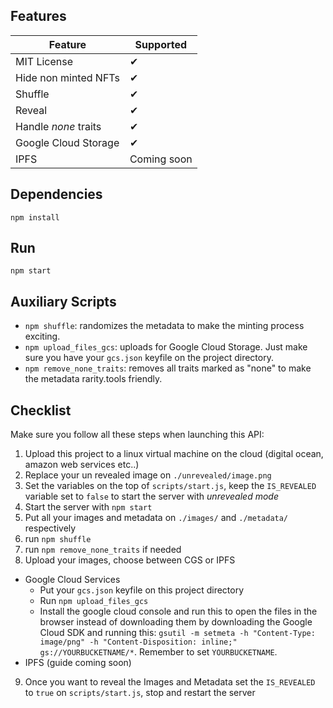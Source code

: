 ## Features

| Feature | Supported |
|----------|------------ |
| MIT License | ✔ |
| Hide non minted NFTs | ✔ |
| Shuffle | ✔ |
| Reveal | ✔ |
| Handle _none_ traits | ✔ |
| Google Cloud Storage | ✔ |
| IPFS | Coming soon |

## Dependencies

```
npm install
```

## Run

```
npm start
```

## Auxiliary Scripts

* `npm shuffle`: randomizes the metadata to make the minting process exciting.
* `npm upload_files_gcs`: uploads for Google Cloud Storage. Just make sure you have your `gcs.json` keyfile on the project directory.
* `npm remove_none_traits`: removes all traits marked as "none" to make the metadata rarity.tools friendly.


## Checklist

Make sure you follow all these steps when launching this API:

1. Upload this project to a linux virtual machine on the cloud (digital ocean, amazon web services etc..)
2. Replace your un revealed image on `./unrevealed/image.png`
3. Set the variables on the top of `scripts/start.js`, keep the `IS_REVEALED` variable set to `false` to start the server with _unrevealed mode_
4. Start the server with `npm start`
5. Put all your images and metadata on `./images/` and `./metadata/` respectively
6. run `npm shuffle`
7. run `npm remove_none_traits` if needed
8. Upload your images, choose between CGS or IPFS
  * Google Cloud Services
    * Put your `gcs.json` keyfile on this project directory
    * Run `npm upload_files_gcs`
    * Install the google cloud console and run this to open the files in the browser instead of downloading them by downloading the Google Cloud SDK and running this: `gsutil -m setmeta -h "Content-Type: image/png" -h "Content-Disposition: inline;" gs://YOURBUCKETNAME/*`. Remember to set `YOURBUCKETNAME`.
  * IPFS (guide coming soon)
9. Once you want to reveal the Images and Metadata set the `IS_REVEALED` to `true` on `scripts/start.js`, stop and restart the server